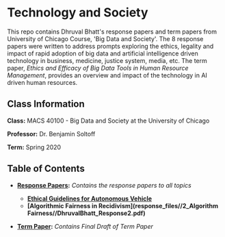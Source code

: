# Technology and Society

This repo contains Dhruval Bhatt's response papers and term papers from University of Chicago Course, 'Big Data and Society'. The 8 response papers were written to address prompts exploring the ethics, legality and impact of rapid adoption of big data and artificial intelligence driven technology in business, medicine, justice system, media, etc. The term paper, *Ethics and Efficacy of Big Data Tools in Human Resource Management*, provides an overview and impact of the technology in AI driven human resources.


## Class Information

**Class:** MACS 40100 - Big Data and Society at the University of Chicago

**Professor:** Dr. Benjamin Soltoff

**Term:** Spring 2020

## Table of Contents

- **[Response Papers](response_files):** *Contains the response papers to all topics* 
  - **[Ethical Guidelines for Autonomous Vehicle](response_files/1_Ethics/DhruvalBhatt_Response1.pdf)**
  - **[Algorithmic Fairness in Recidivism](response_files//2_Algorithm Fairness//DhruvalBhatt_Response2.pdf)**

- **[Term Paper](term_paper):** *Contains Final Draft of Term Paper*
